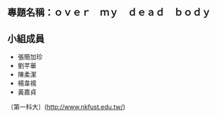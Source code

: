 ## 專題名稱：ｏｖｅｒ　ｍｙ　ｄｅａｄ　ｂｏｄｙ

## 小組成員

* 張簡加珍
* 劉芊華
* 陳柔潔
* 楊韋襦
* 黃嘉貞

〔第一科大〕(http://www.nkfust.edu.tw/)

